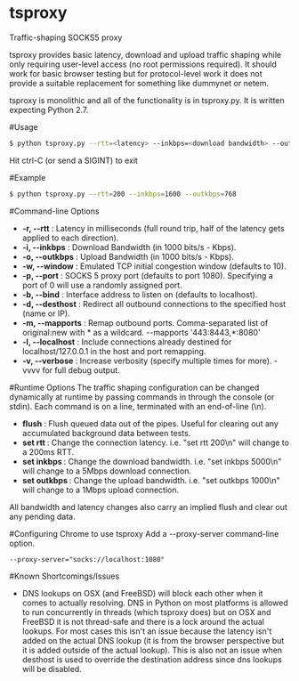 # tsproxy
Traffic-shaping SOCKS5 proxy

tsproxy provides basic latency, download and upload traffic shaping while only requiring user-level access (no root permissions required).  It should work for basic browser testing but for protocol-level work it does not provide a suitable replacement for something like dummynet or netem.

tsproxy is monolithic and all of the functionality is in tsproxy.py.  It is written expecting Python 2.7.

#Usage
```bash
$ python tsproxy.py --rtt=<latency> --inkbps=<download bandwidth> --outkbps=<upload bandwidth>
```
Hit ctrl-C (or send a SIGINT) to exit

#Example
```bash
$ python tsproxy.py --rtt=200 --inkbps=1600 --outkbps=768
```

#Command-line Options
* **-r, --rtt** : Latency in milliseconds (full round trip, half of the latency gets applied to each direction).
* **-i, --inkbps** : Download Bandwidth (in 1000 bits/s - Kbps).
* **-o, --outkbps** : Upload Bandwidth (in 1000 bits/s - Kbps).
* **-w, --window** : Emulated TCP initial congestion window (defaults to 10).
* **-p, --port** : SOCKS 5 proxy port (defaults to port 1080). Specifying a port of 0 will use a randomly assigned port.
* **-b, --bind** : Interface address to listen on (defaults to localhost).
* **-d, --desthost** : Redirect all outbound connections to the specified host (name or IP).
* **-m, --mapports** : Remap outbound ports. Comma-separated list of original:new with * as a wildcard. --mapports '443:8443,*:8080'
* **-l, --localhost** : Include connections already destined for localhost/127.0.0.1 in the host and port remapping.
* **-v, --verbose** : Increase verbosity (specify multiple times for more). -vvvv for full debug output.

#Runtime Options
The traffic shaping configuration can be changed dynamically at runtime by passing commands in through the console (or stdin).  Each command is on a line, terminated with an end-of-line (\n).


* **flush** : Flush queued data out of the pipes.  Useful for clearing out any accumulated background data between tests.
* **set rtt <latency>** : Change the connection latency. i.e. "set rtt 200\n" will change to a 200ms RTT.
* **set inkbps <bandwidth>** : Change the download bandwidth. i.e. "set inkbps 5000\n" will change to a 5Mbps download connection.
* **set outkbps <bandwidth>** : Change the upload bandwidth. i.e. "set outkbps 1000\n" will change to a 1Mbps upload connection.

All bandwidth and latency changes also carry an implied flush and clear out any pending data.


#Configuring Chrome to use tsproxy
Add a --proxy-server command-line option.
```
--proxy-server="socks://localhost:1080"
```

#Known Shortcomings/Issues
* DNS lookups on OSX (and FreeBSD) will block each other when it comes to actually resolving.  DNS in Python on most platforms is allowed to run concurrently in threads (which tsproxy does) but on OSX and FreeBSD it is not thread-safe and there is a lock around the actual lookups.  For most cases this isn't an issue because the latency isn't added on the actual DNS lookup (it is from the browser perspective but it is added outside of the actual lookup). This is also not an issue when desthost is used to override the destination address since dns lookups will be disabled.
